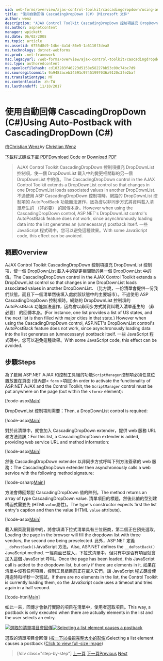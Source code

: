 ```yaml
---
uid: web-forms/overview/ajax-control-toolkit/cascadingdropdown/using-auto-postback-with-cascadingdropdown-cs
title: "使用自動回傳 CascadingDropDown (C#) |Microsoft 文件"
author: wenz
description: "AJAX Control Toolkit CascadingDropDown 控制項擴充 DropDownList 控制項，使一個 DropDownList 載入中的變更相關聯 anoth 中的值..."
ms.author: aspnetcontent
manager: wpickett
ms.date: 06/02/2008
ms.topic: article
ms.assetid: 6755d8d9-14be-4a1d-86e5-1a6110f3dea8
ms.technology: dotnet-webforms
ms.prod: .net-framework
msc.legacyurl: /web-forms/overview/ajax-control-toolkit/cascadingdropdown/using-auto-postback-with-cascadingdropdown-cs
msc.type: authoredcontent
ms.openlocfilehash: cd103283f46223d5158e58227bb53c00c74bc7d9
ms.sourcegitcommit: 9a9483aceb34591c97451997036a9120c3fe2baf
ms.translationtype: MT
ms.contentlocale: zh-TW
ms.lasthandoff: 11/10/2017
---
```

<a name="using-auto-postback-with-cascadingdropdown-c"></a><span data-ttu-id="a16bb-103">使用自動回傳 CascadingDropDown (C#)</span><span class="sxs-lookup"><span data-stu-id="a16bb-103">Using Auto-Postback with CascadingDropDown (C#)</span></span>
====================
<span data-ttu-id="a16bb-104">由[Christian Wenz](https://github.com/wenz)</span><span class="sxs-lookup"><span data-stu-id="a16bb-104">by [Christian Wenz](https://github.com/wenz)</span></span>

<span data-ttu-id="a16bb-105">[下載程式碼](http://download.microsoft.com/download/9/0/7/907760b1-2c60-4f81-aeb6-ca416a573b0d/cascadingdropdown3.cs.zip)或[下載 PDF](http://download.microsoft.com/download/2/d/c/2dc10e34-6983-41d4-9c08-f78f5387d32b/cascadingdropdown3CS.pdf)</span><span class="sxs-lookup"><span data-stu-id="a16bb-105">[Download Code](http://download.microsoft.com/download/9/0/7/907760b1-2c60-4f81-aeb6-ca416a573b0d/cascadingdropdown3.cs.zip) or [Download PDF](http://download.microsoft.com/download/2/d/c/2dc10e34-6983-41d4-9c08-f78f5387d32b/cascadingdropdown3CS.pdf)</span></span>

> <span data-ttu-id="a16bb-106">AJAX Control Toolkit CascadingDropDown 控制項擴充 DropDownList 控制項，使一個 DropDownList 載入中的變更相關聯的另一個 DropDownList 中的值。</span><span class="sxs-lookup"><span data-stu-id="a16bb-106">The CascadingDropDown control in the AJAX Control Toolkit extends a DropDownList control so that changes in one DropDownList loads associated values in another DropDownList.</span></span> <span data-ttu-id="a16bb-107">不過使用 ASP CascadingDropDown 控制項時。網路的 DropDownList 控制項的 AutoPostBack 功能無法運作，因為會以非同步方式將資料載入清單產生的 （非必要） 的回傳本身。</span><span class="sxs-lookup"><span data-stu-id="a16bb-107">However when using the CascadingDropDown control, ASP.NET's DropDownList control's AutoPostBack feature does not work, since asynchronously loading data into the list generates an (unnecessary) postback itself.</span></span> <span data-ttu-id="a16bb-108">一些 JavaScript 程式碼中，您可以避免這種效果。</span><span class="sxs-lookup"><span data-stu-id="a16bb-108">With some JavaScript code, this effect can be avoided.</span></span>


## <a name="overview"></a><span data-ttu-id="a16bb-109">概觀</span><span class="sxs-lookup"><span data-stu-id="a16bb-109">Overview</span></span>

<span data-ttu-id="a16bb-110">AJAX Control Toolkit CascadingDropDown 控制項擴充 DropDownList 控制項，使一個 DropDownList 載入中的變更相關聯的另一個 DropDownList 中的值。</span><span class="sxs-lookup"><span data-stu-id="a16bb-110">The CascadingDropDown control in the AJAX Control Toolkit extends a DropDownList control so that changes in one DropDownList loads associated values in another DropDownList.</span></span> <span data-ttu-id="a16bb-111">（比方說，一份清單會提供一份我們狀態，而且下一個清單然後填入處於該狀態中的主要城市）。不過使用 ASP CascadingDropDown 控制項時。網路的 DropDownList 控制項的 AutoPostBack 功能無法運作，因為會以非同步方式將資料載入清單產生的 （非必要） 的回傳本身。</span><span class="sxs-lookup"><span data-stu-id="a16bb-111">(For instance, one list provides a list of US states, and the next list is then filled with major cities in that state.) However when using the CascadingDropDown control, ASP.NET's DropDownList control's AutoPostBack feature does not work, since asynchronously loading data into the list generates an (unnecessary) postback itself.</span></span> <span data-ttu-id="a16bb-112">一些 JavaScript 程式碼中，您可以避免這種效果。</span><span class="sxs-lookup"><span data-stu-id="a16bb-112">With some JavaScript code, this effect can be avoided.</span></span>

## <a name="steps"></a><span data-ttu-id="a16bb-113">步驟</span><span class="sxs-lookup"><span data-stu-id="a16bb-113">Steps</span></span>

<span data-ttu-id="a16bb-114">為了啟用 ASP.NET AJAX 和控制工具組的功能`ScriptManager`控制項必須任意位置放置在頁面 (但內部&lt; `form` &gt;項目):</span><span class="sxs-lookup"><span data-stu-id="a16bb-114">In order to activate the functionality of ASP.NET AJAX and the Control Toolkit, the `ScriptManager` control must be put anywhere on the page (but within the &lt;`form`&gt; element):</span></span>

[!code-aspx[Main](using-auto-postback-with-cascadingdropdown-cs/samples/sample1.aspx)]

<span data-ttu-id="a16bb-115">DropDownList 控制項則需要：</span><span class="sxs-lookup"><span data-stu-id="a16bb-115">Then, a DropDownList control is required:</span></span>

[!code-aspx[Main](using-auto-postback-with-cascadingdropdown-cs/samples/sample2.aspx)]

<span data-ttu-id="a16bb-116">對於此清單中，就會加入 CascadingDropDown extender，提供 web 服務 URL 和方法資訊：</span><span class="sxs-lookup"><span data-stu-id="a16bb-116">For this list, a CascadingDropDown extender is added, providing web service URL and method information:</span></span>

[!code-aspx[Main](using-auto-postback-with-cascadingdropdown-cs/samples/sample3.aspx)]

<span data-ttu-id="a16bb-117">然後 CascadingDropDown extender 以非同步方式呼叫下列方法簽章的 web 服務：</span><span class="sxs-lookup"><span data-stu-id="a16bb-117">The CascadingDropDown extender then asynchronously calls a web service with the following method signature:</span></span>

[!code-csharp[Main](using-auto-postback-with-cascadingdropdown-cs/samples/sample4.cs)]

<span data-ttu-id="a16bb-118">方法會傳回類型 CascadingDropDown 值的陣列。</span><span class="sxs-lookup"><span data-stu-id="a16bb-118">The method returns an array of type CascadingDropDown value.</span></span> <span data-ttu-id="a16bb-119">清單項目的標題，然後此值的型別建構函式需要先 (HTML`value`屬性)。</span><span class="sxs-lookup"><span data-stu-id="a16bb-119">The type's constructor expects first the list entry's caption and then the value (HTML `value` attribute).</span></span>

[!code-aspx[Main](using-auto-postback-with-cascadingdropdown-cs/samples/sample5.aspx)]

<span data-ttu-id="a16bb-120">載入網頁瀏覽器中的，將會填滿下拉式清單具有三位廠商，第二個正在預先選取。</span><span class="sxs-lookup"><span data-stu-id="a16bb-120">Loading the page in the browser will fill the dropdown list with three vendors, the second one being preselected.</span></span> <span data-ttu-id="a16bb-121">此外，ASP.NET 定義`__doPostBack()`JavaScript 方法。</span><span class="sxs-lookup"><span data-stu-id="a16bb-121">Also, ASP.NET defines the `__doPostBack()` JavaScript method.</span></span> <span data-ttu-id="a16bb-122">一經頁面已載入，下拉式清單中，但只有中是否有項目就會加入這個 JavaScript 呼叫。</span><span class="sxs-lookup"><span data-stu-id="a16bb-122">Once the page has been loaded, this JavaScript call is added to the dropdown list, but only if there are elements in it.</span></span> <span data-ttu-id="a16bb-123">如果在清單中沒有任何項目，控制工具組目前正在載入它們，讓 JavaScript 程式碼會使用逾時和半秒一次嘗試。</span><span class="sxs-lookup"><span data-stu-id="a16bb-123">If there are no elements in the list, the Control Toolkit is currently loading them, so the JavaScript code uses a timeout and tries again in a half second.</span></span>

[!code-html[Main](using-auto-postback-with-cascadingdropdown-cs/samples/sample6.html)]

<span data-ttu-id="a16bb-124">如此一來，回傳才會執行實際的項目在清單中，使用者選取項目。</span><span class="sxs-lookup"><span data-stu-id="a16bb-124">This way, a postback is only executed when there are actually elements in the list and the user selects an entry.</span></span>


<span data-ttu-id="a16bb-125">[![選取的清單項目會回傳](using-auto-postback-with-cascadingdropdown-cs/_static/image2.png)](using-auto-postback-with-cascadingdropdown-cs/_static/image1.png)</span><span class="sxs-lookup"><span data-stu-id="a16bb-125">[![Selecting a list element causes a postback](using-auto-postback-with-cascadingdropdown-cs/_static/image2.png)](using-auto-postback-with-cascadingdropdown-cs/_static/image1.png)</span></span>

<span data-ttu-id="a16bb-126">選取的清單項目會回傳 ([按一下以檢視完整大小的影像](using-auto-postback-with-cascadingdropdown-cs/_static/image3.png))</span><span class="sxs-lookup"><span data-stu-id="a16bb-126">Selecting a list element causes a postback ([Click to view full-size image](using-auto-postback-with-cascadingdropdown-cs/_static/image3.png))</span></span>

>[!div class="step-by-step"]
<span data-ttu-id="a16bb-127">[上一頁](presetting-list-entries-with-cascadingdropdown-cs.md)
[下一頁](filling-a-list-using-cascadingdropdown-vb.md)</span><span class="sxs-lookup"><span data-stu-id="a16bb-127">[Previous](presetting-list-entries-with-cascadingdropdown-cs.md)
[Next](filling-a-list-using-cascadingdropdown-vb.md)</span></span>
